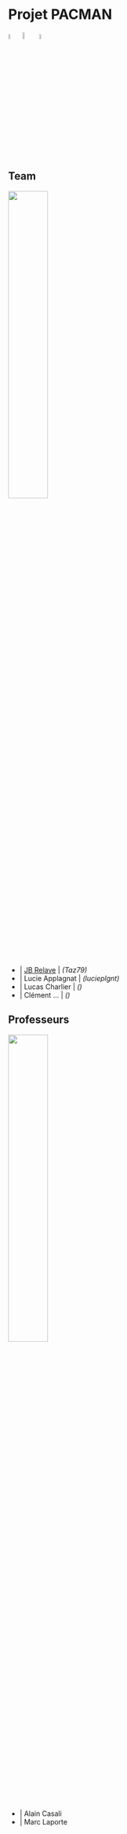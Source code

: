 # Projet PACMAN

<div>
  <img src="https://raw.githubusercontent.com/isocpp/logos/master/cpp_logo.png" width="5%">
  <img src="https://pbs.twimg.com/profile_images/560440414667157504/ZbRVuhQ0_400x400.png" width="6%">
  <img src="https://upload.wikimedia.org/wikipedia/fr/3/32/Qt_Creator_Icon_Web.png" width="5%">
</div>

<br/>

## Team
<img src="https://www.fashioncooking.fr/wp-content/plugins/wordpress-popup/assets/images/dev-team@2x.png" width="40%"/>

- | <bold><a href="http://www.relave-jb.fr" target="_blank">JB Relave</a></bold> | <i>(Taz79)</i>
- | <bold>Lucie Applagnat</bold> | <i>(lucieplgnt)</i>
- | <bold>Lucas Charlier</bold> | <i>()</i>
- | <bold>Clément ...</bold> | <i>()</i>


## Professeurs
<img src="https://lh3.googleusercontent.com/proxy/3XOSDTGZECkUdlT74zXC60GwEEQDubVTCahV7CYZY0kjItZZiTD5vpIClZuWoCkYeW4ZqZAFX3Yr6Ral5caWD-bOotcb" width="40%"/>

- | <bold>Alain Casali</bold>
- | <bold>Marc Laporte</bold>

